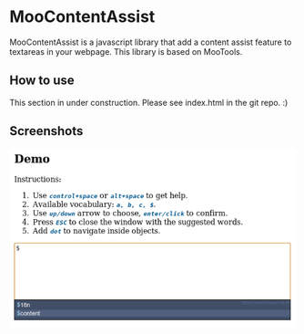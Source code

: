 MooContentAssist
===========

MooContentAssist is a javascript library that add a content assist feature to textareas in your webpage.
This library is based on MooTools.

How to use
----------

This section in under construction.
Please see index.html in the git repo. :)

Screenshots
-----------

![Screenshot 1](http://github.com/NKjoep/MooContentAssist/raw/master/img/screenshot.png)